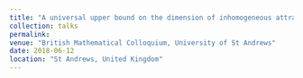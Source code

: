 ```yaml
---
title: "A universal upper bound on the dimension of inhomogeneous attractors"
collection: talks
permalink:
venue: "British Mathematical Colloquium, University of St Andrews"
date: 2018-06-12
location: "St Andrews, United Kingdom"
---
```

